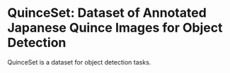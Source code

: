 # QuinceSet: Dataset of Annotated Japanese Quince Images for Object Detection

QuinceSet is a dataset for object detection tasks.